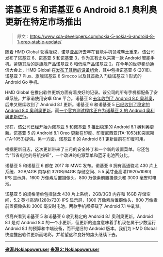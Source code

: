 # 诺基亚 5 和诺基亚 6 Android 8.1 奥利奥更新在特定市场推出

> 原文：<https://www.xda-developers.com/nokia-5-nokia-6-android-8-1-oreo-stable-update/>

随着 HMD Global 获得版权，诺基亚品牌去年在智能手机领域卷土重来。该公司发布了诺基亚 6、诺基亚 5 和诺基亚 3，作为其有史以来第一款 Android 智能手机。紧随其后的是旗舰产品诺基亚 8 和低端产品诺基亚 2。在今年的世界移动通信大会上，HMD Global 在[发布了其新的设备组合](https://www.xda-developers.com/nokia-8-sirocco-nokia-7-plus-nokia-6-nokia-1-8110-reloaded/)，其中包括诺基亚 6 (2018)、诺基亚 7 Plus、旗舰诺基亚 8 Sirocco 以及其首款入门级诺基亚 1 形式的 Android Go 手机。

HMD Global 在推出软件更新方面有着良好的记录。该公司的所有手机都配备了安卓系统，并承诺使用安卓 One 平台。诺基亚 8 [去年收到了 Android 8.0 奥利奥](https://www.xda-developers.com/nokia-8-android-oreo-update/)，后来又继续收到了 Android 8.1 更新。诺基亚 6 和诺基亚 5 [已经收到了稳定的 Android 8.0 奥利奥更新](https://www.xda-developers.com/nokia-6-2018-nokia-7-update-android-oreo/)，而[一个官方测试程序正在为诺基亚 3 的 Android 奥利奥更新进行](https://www.xda-developers.com/latest-nokia-3-android-oreo-beta-night-light/)。

现在，该公司已经开始为诺基亚 5 和诺基亚 6 推出稳定的 Android 8.1 奥利奥更新。诺基亚 5 的 Android 8.1 Oreo 更新在印度、印度尼西亚(TA-1053)和突尼斯(TA-1053)提供。另一方面，诺基亚 6 的 Android 8.1 更新目前在印度可用。

根据更新日志，这次更新带来了三月的安全补丁和一个新的设置菜单。它还包含“节省电池的导航按钮”，一个改进的电源菜单和蓝牙电池百分比。

诺基亚 5 和诺基亚 6 都在 2017 年 MWC 发布。诺基亚 6 拥有高通骁龙 430 片上系统、3GB/4GB 内存和 32GB/64GB 存储空间、5.5 英寸全高清(1920x1080) IPS 显示屏、1600 万像素后置摄像头、800 万像素前置摄像头和 3000 毫安时电池。

诺基亚 5 的规格清单包括骁龙 430 片上系统，2GB/3GB 内存和 16GB 存储空间，5.2 英寸高清(1280x720) IPS 显示屏，1300 万像素后置摄像头，800 万像素前置摄像头和 3000 毫安时电池。两款手机都搭载了 Android 7.1 牛轧糖。

很高兴看到诺基亚 5 和诺基亚 6 收到稳定的 Android 8.1 奥利奥更新。Android 8.1 是对 Android 8.0 的一个小更新，但更新的速度意味着手机现在属于少数运行 Android 8.1 的预算和中端设备，而不是旧的 Android 版本。我们为 HMD Global 快速推出软件更新而喝彩，并希望这种良好的势头继续下去。

* * *

[**来源:Nokiapoweruser**](https://nokiapoweruser.com/list-of-marekts-nokia-5-receiving-stable-android-8-1-oreo-update-now-whats-new-in-8-1-oreo/) [**来源 2: Nokiapoweruser**](https://nokiapoweruser.com/list-of-marekts-nokia-6-also-receiving-stable-android-8-1-oreo-update-now-whats-new-in-8-1-oreo/)
